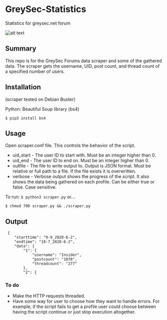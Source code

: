 # GreySec-Statistics
Statistics for greysec.net forum

![alt text](https://imgur.com/a/aNxOMmf "Scraper")
## Summary
This repo is for the GreySec Forums data scraper and some of the gathered data. The scraper gets the username, UID, post count, and thread count of a specified number of users.

## Installation
(scraper tested on Debian Buster)

Python: Beautiful Soup library (bs4)

`$ pip3 install bs4`

## Usage
Open scraper.conf file. This controls the behavior of the script.
 
* uid_start - The user ID to start with. Must be an integer higher than 0.
* uid_end - The user ID to end on. Must be an integer higher than 0.
* outfile - The file to write output to. Output is JSON format. Must be relative or full path to a file. If the file exists it is overwritten.
* verbose - Verbose output shows the progress of the script. It also shows the data being gathered on each profile. Can be either true or false. Case sensitive.

To run: `$ python3 scraper.py` or...
 
 `$ chmod 700 scraper.py && ./scraper.py`
 
 ## Output
```
 {
	"starttime": "9-9_2020-6-2",
	"endtime": "10-7_2020-6-2",
	"data": {
		"1": {
			"username": "Insider",
			"postcount": "1070",
			"threadcount": "277"
		},
		"2": {
 ```
 ### To do
 * Make the HTTP requests threaded.
 * Have some way for user to choose how they want to handle errors. For example, if the script fails to get a profile user could choose between having the script continue or just stop execution altogether.
